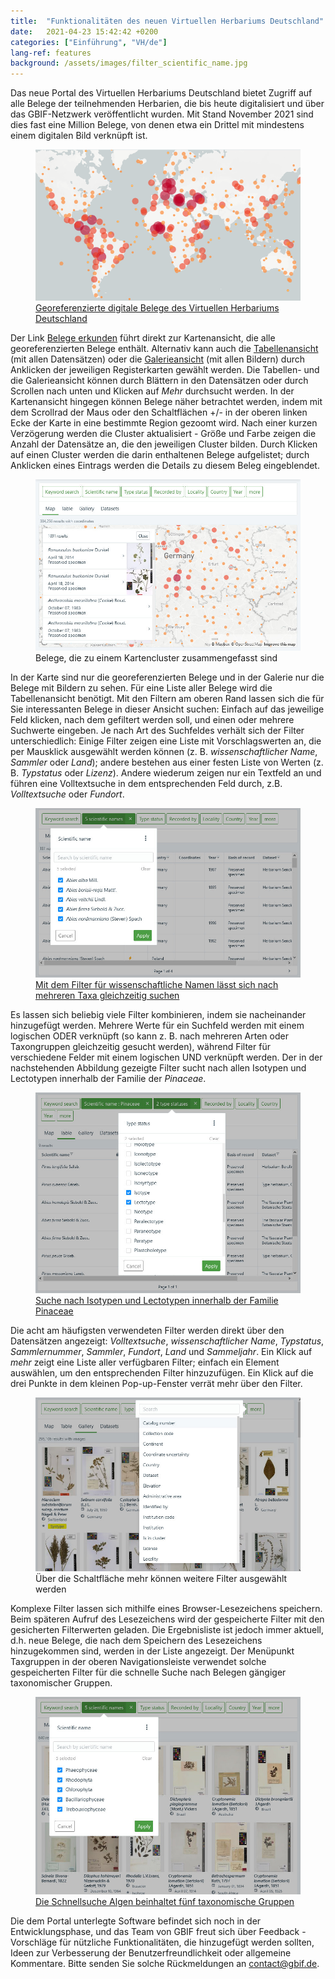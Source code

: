 ```yaml
---
title:  "Funktionalitäten des neuen Virtuellen Herbariums Deutschland"
date:   2021-04-23 15:42:42 +0200
categories: ["Einführung", "VH/de"]
lang-ref: features
background: /assets/images/filter_scientific_name.jpg
---
```


Das neue Portal des Virtuellen Herbariums Deutschland bietet Zugriff auf alle Belege der teilnehmenden Herbarien, die bis heute digitalisiert und über das GBIF-Netzwerk veröffentlicht wurden. Mit Stand November 2021 sind dies fast eine Million Belege, von denen etwa ein Drittel mit mindestens einem digitalen Bild verknüpft ist.

<figure class="has-text-centered">
	<a href="/de/data?view=MAP">
		<img src="/assets/images/map.png" />
		<figcaption>Georeferenzierte digitale Belege des Virtuellen Herbariums Deutschland</figcaption>
	</a>
</figure>

Der Link [Belege erkunden](/de/data) führt direkt zur Kartenansicht, die alle georeferenzierten Belege enthält. Alternativ kann auch die [Tabellenansicht](/de/data?view=TABLE) (mit allen Datensätzen) oder die [Galerieansicht](/de/data?view=GALLERY) (mit allen Bildern) durch Anklicken der jeweiligen Registerkarten gewählt werden. Die Tabellen- und die Galerieansicht können durch Blättern in den Datensätzen oder durch Scrollen nach unten und Klicken auf *Mehr* durchsucht werden. In der Kartenansicht hingegen können Belege näher betrachtet werden, indem mit dem Scrollrad der Maus oder den Schaltflächen +/- in der oberen linken Ecke der Karte in eine bestimmte Region gezoomt wird. Nach einer kurzen Verzögerung werden die Cluster aktualisiert - Größe und Farbe zeigen die Anzahl der Datensätze an, die den jeweiligen Cluster bilden. Durch Klicken auf einen Cluster werden die darin enthaltenen Belege aufgelistet; durch Anklicken eines Eintrags werden die Details zu diesem Beleg eingeblendet.

<figure class="has-text-centered">
	<img src="/assets/images/map_cluster.jpg" />
	<figcaption>Belege, die zu einem Kartencluster zusammengefasst sind</figcaption>
</figure>

In der Karte sind nur die georeferenzierten Belege und in der Galerie nur die Belege mit Bildern zu sehen. Für eine Liste aller Belege wird die Tabellenansicht benötigt. Mit den Filtern am oberen Rand lassen sich die für Sie interessanten Belege in dieser Ansicht suchen: Einfach auf das jeweilige Feld klicken, nach dem gefiltert werden soll, und einen oder mehrere Suchwerte eingeben. Je nach Art des Suchfeldes verhält sich der Filter unterschiedlich: Einige Filter zeigen eine Liste mit Vorschlagswerten an, die per Mausklick ausgewählt werden können (z. B. *wissenschaftlicher Name*, *Sammler* oder *Land*); andere bestehen aus einer festen Liste von Werten (z. B. *Typstatus* oder *Lizenz*). Andere wiederum zeigen nur ein Textfeld an und führen eine Volltextsuche in dem entsprechenden Feld durch, z.B. *Volltextsuche* oder *Fundort*.

<figure class="has-text-centered">
	<a href="/de/data?filter=eyJtdXN0Ijp7InRheG9uS2V5IjpbMjY4NTQ4NCwyNjg1NTE5LDI2ODU0MDAsMjY4NTQxNCwyNjg1NTUyXX19&view=TABLE">
		<img src="/assets/images/filter_scientific_name.jpg" />
		<figcaption>Mit dem Filter für wissenschaftliche Namen lässt sich nach mehreren Taxa gleichzeitig suchen</figcaption>
	</a>
</figure>

Es lassen sich beliebig viele Filter kombinieren, indem sie nacheinander hinzugefügt werden. Mehrere Werte für ein Suchfeld werden mit einem logischen ODER verknüpft (so kann z. B. nach mehreren Arten oder Taxongruppen gleichzeitig gesucht werden), während Filter für verschiedene Felder mit einem logischen UND verknüpft werden. Der in der nachstehenden Abbildung gezeigte Filter sucht nach allen Isotypen und Lectotypen innerhalb der Familie der *Pinaceae*.

<figure class="has-text-centered">
	<a href="/de/data?filter=eyJtdXN0Ijp7InRheG9uS2V5IjpbMzkyNV0sInR5cGVTdGF0dXMiOlsiTEVDVE9UWVBFIiwiSVNPVFlQRSJdfX0&view=TABLE">
		<img src="/assets/images/mutliple_filters.jpg" />
		<figcaption>Suche nach Isotypen und Lectotypen innerhalb der Familie Pinaceae</figcaption>
	</a>
</figure>

Die acht am häufigsten verwendeten Filter werden direkt über den Datensätzen angezeigt: *Volltextsuche*, *wissenschaftlicher Name*, *Typstatus*, *Sammlernummer*, *Sammler*, *Fundort*, *Land* und *Sammeljahr*. Ein Klick auf *mehr* zeigt eine Liste aller verfügbaren Filter; einfach ein Element auswählen, um den entsprechenden Filter hinzuzufügen. Ein Klick auf die drei Punkte in dem kleinen Pop-up-Fenster verrät mehr über den Filter.

<figure class="has-text-centered">
	<img src="/assets/images/filter_list.jpg" />
	<figcaption>Über die Schaltfläche mehr können weitere Filter ausgewählt werden</figcaption>
</figure>

Komplexe Filter lassen sich mithilfe eines Browser-Lesezeichens speichern. Beim späteren Aufruf des Lesezeichens wird der gespeicherte Filter mit den gesicherten Filterwerten geladen. Die Ergebnisliste ist jedoch immer aktuell, d.h. neue Belege, die nach dem Speichern des Lesezeichens hinzugekommen sind, werden in der Liste angezeigt. Der Menüpunkt Taxgruppen in der oberen Navigationsleiste verwendet solche gespeicherten Filter für die schnelle Suche nach Belegen gängiger taxonomischer Gruppen.

<figure class="has-text-centered">
	<a href="/de/data?filter=eyJtdXN0Ijp7InRheG9uS2V5IjpbNzA3MzU5MywxMDYsMzYsNzk0NzE4NCwzMzJdfX0&view=GALLERY">
		<img src="/assets/images/algae_gallery.jpg" />
		<figcaption>Die Schnellsuche Algen beinhaltet fünf taxonomische Gruppen</figcaption>
	</a>
</figure>

Die dem Portal unterlegte Software befindet sich noch in der Entwicklungsphase, und das Team von GBIF freut sich über Feedback - Vorschläge für nützliche Funktionalitäten, die hinzugefügt werden sollten, Ideen zur Verbesserung der Benutzerfreundlichkeit oder allgemeine Kommentare. Bitte senden Sie solche Rückmeldungen an [contact@gbif.de](mailto:contact@gbif.de).